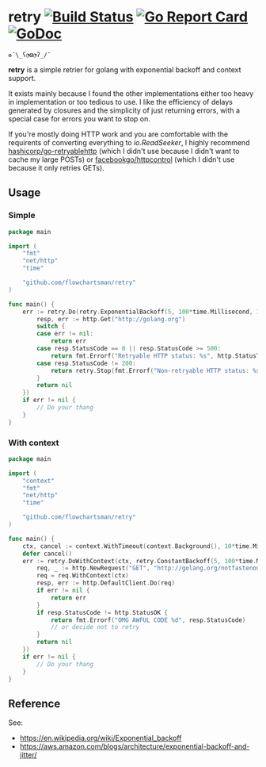 # retry [![Build Status](https://travis-ci.org/flowchartsman/retry.svg?branch=master)](https://travis-ci.org/flowchartsman/v8) [![Go Report Card](https://goreportcard.com/badge/github.com/flowchartsman/retry)](https://goreportcard.com/report/github.com/flowchartsman/retry) [![GoDoc](https://godoc.org/github.com/flowchartsman/retry?status.svg)](https://godoc.org/github.com/flowchartsman/retry)
`♻️¯\_ʕ◔ϖ◔ʔ_/¯`

**retry** is a simple retrier for golang with exponential backoff and context support.

It exists mainly because I found the other implementations either too heavy in implementation or too tedious to use. I like the efficiency of delays generated by closures and the simplicity of just returning errors, with a special case for errors you want to stop on.

If you're mostly doing HTTP work and you are comfortable with the requirents of converting everything to *io.ReadSeeker*, I highly recommend [hashicorp/go-retryablehttp](https://github.com/hashicorp/go-retryablehttp) (which I didn't use because I didn't want to cache my large POSTs) or [facebookgo/httpcontrol](https://github.com/facebookgo/httpcontrol) (which I didn't use because it only retries GETs).

## Usage

### Simple
```go
package main

import (
	"fmt"
	"net/http"
	"time"

	"github.com/flowchartsman/retry"
)

func main() {
	err := retry.Do(retry.ExponentialBackoff(5, 100*time.Millisecond, 1*time.Second), func() error {
		resp, err := http.Get("http://golang.org")
		switch {
		case err != nil:
			return err
		case resp.StatusCode == 0 || resp.StatusCode >= 500:
			return fmt.Errorf("Retryable HTTP status: %s", http.StatusText(resp.StatusCode))
		case resp.StatusCode != 200:
			return retry.Stop(fmt.Errorf("Non-retryable HTTP status: %s", http.StatusText(resp.StatusCode)))
		}
		return nil
	})
	if err != nil {
		// Do your thang
	}
}
```

### With context
```go
package main

import (
	"context"
	"fmt"
	"net/http"
	"time"

	"github.com/flowchartsman/retry"
)

func main() {
	ctx, cancel := context.WithTimeout(context.Background(), 10*time.Millisecond)
	defer cancel()
	err := retry.DoWithContext(ctx, retry.ConstantBackoff(5, 100*time.Millisecond), func(ctx context.Context) error {
		req, _ := http.NewRequest("GET", "http://golang.org/notfastenough", nil)
		req = req.WithContext(ctx)
		resp, err := http.DefaultClient.Do(req)
		if err != nil {
			return err
		}
		if resp.StatusCode != http.StatusOK {
			return fmt.Errorf("OMG AWFUL CODE %d", resp.StatusCode)
			// or decide not to retry
		}
		return nil
	})
	if err != nil {
		// Do your thang
	}
}
```

## Reference

See:
* https://en.wikipedia.org/wiki/Exponential_backoff
* https://aws.amazon.com/blogs/architecture/exponential-backoff-and-jitter/
